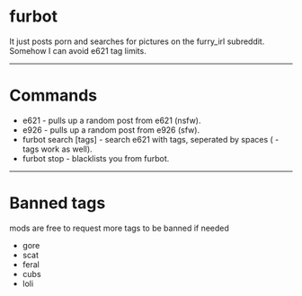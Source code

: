 # furbot

It just posts porn and searches for pictures on the furry_irl subreddit.
Somehow I can avoid e621 tag limits.

---

# Commands

* e621 - pulls up a random post from e621 (nsfw).
* e926 - pulls up a random post from e926 (sfw).
* furbot search [tags] - search e621 with tags, seperated by spaces ( -tags work as well).
* furbot stop - blacklists you from furbot.

---

 # Banned tags
 mods are free to request more tags to be banned if needed
 * gore
 * scat
 * feral
 * cubs
 * loli
